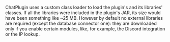 ChatPlugin uses a custom class loader to load the plugin's and its libraries' classes. If all the libraries were included in the plugin's JAR, its size would have been something like ~25 MB. However by default no external libraries are required (except the database connector one): they are downloaded only if you enable certain modules, like, for example, the Discord integration or the IP lookup.
